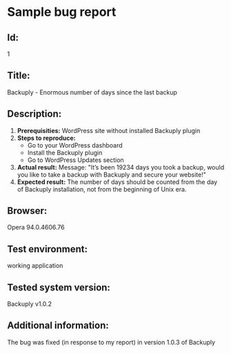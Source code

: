 # Sample bug report

## Id:
1
## Title:
Backuply - Enormous number of days since the last backup
## Description:
1. **Prerequisities:** WordPress site without installed Backuply plugin
2. **Steps to reproduce:**
   - Go to your WordPress dashboard
   - Install the Backuply plugin
   - Go to WordPress Updates section
3. **Actual result:**
Message: "It’s been 19234 days you took a backup, would you like to take a backup with Backuply and secure your website!"
4. **Expected result:**
The number of days should be counted from the day of Backuply installation, not from the beginning of Unix era.
## Browser:
Opera 94.0.4606.76
## Test environment:
working application
## Tested system version:
Backuply v1.0.2
## Additional information:
The bug was fixed (in response to my report) in version 1.0.3 of Backuply